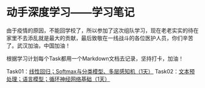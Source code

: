 # 动手深度学习——学习笔记

由于疫情的原因，不能回学校了，所以参加了这次组队学习，现在老老实实的待在家里不去添乱就是最大的贡献，最后致敬在一线战斗的各位医护人员，你们辛苦了。武汉加油，中国加油！

根据学习计划每个Task都用一个Markdown文档去记录，坚持打卡，加油！

Task01：[线性回归；Softmax与分类模型、多层感知机（1天）](https://github.com/makeittrue/dssdxx-learning-note/tree/master/Task01)
Task02：[文本预处理；语言模型；循环神经网络基础（1天）](https://github.com/makeittrue/dssdxx-learning-note/tree/master/Task02)


